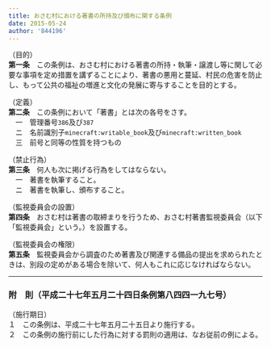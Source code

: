 ```yaml
---
title: おさむ村における著書の所持及び頒布に関する条例
date: 2015-05-24
author: '844196'
---
```


（目的）  
**第一条**　この条例は、おさむ村における著書の所持・執筆・譲渡し等に関して必要な事項を定め措置を講ずることにより、著書の悪用と蔓延、村民の危害を防止し、もって公共の福祉の増進と文化の発展に寄与することを目的とする。

（定義）  
**第二条**　この条例において「著書」とは次の各号をさす。  
　一　管理番号`386`及び`387`  
　ニ　名前識別子`minecraft:writable_book`及び`minecraft:written_book`  
　三　前号と同等の性質を持つもの

（禁止行為）  
**第三条**　何人も次に掲げる行為をしてはならない。  
　一　著書を執筆すること。  
　ニ　著書を執筆し、頒布すること。

（監視委員会の設置）  
**第四条**　おさむ村は著書の取締まりを行うため、おさむ村著書監視委員会（以下「監視委員会」という。）を設置する。

（監視委員会の権限）  
**第五条**　監視委員会から調査のため著書及び関連する備品の提出を求められたときは、別段の定めがある場合を除いて、何人もこれに応じなければならない。

---

### 附　則（平成二十七年五月二十四日条例第八四四一九七号）

（施行期日）  
１　この条例は、平成二十七年五月二十五日より施行する。  
２　この条例の施行前にした行為に対する罰則の適用は、なお従前の例による。

